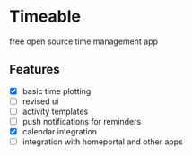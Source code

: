 # Timeable
free open source time management app

## Features
- [x] basic time plotting
- [ ] revised ui
- [ ] activity templates
- [ ] push notifications for reminders
- [x] calendar integration
- [ ] integration with homeportal and other apps
